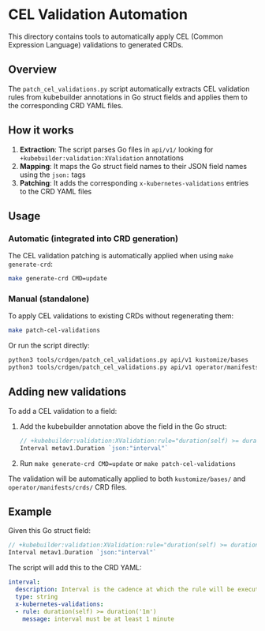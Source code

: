 # CEL Validation Automation

This directory contains tools to automatically apply CEL (Common Expression Language) validations to generated CRDs.

## Overview

The `patch_cel_validations.py` script automatically extracts CEL validation rules from kubebuilder annotations in Go struct fields and applies them to the corresponding CRD YAML files.

## How it works

1. **Extraction**: The script parses Go files in `api/v1/` looking for `+kubebuilder:validation:XValidation` annotations
2. **Mapping**: It maps the Go struct field names to their JSON field names using the `json:` tags
3. **Patching**: It adds the corresponding `x-kubernetes-validations` entries to the CRD YAML files

## Usage

### Automatic (integrated into CRD generation)
The CEL validation patching is automatically applied when using `make generate-crd`:

```bash
make generate-crd CMD=update
```

### Manual (standalone)
To apply CEL validations to existing CRDs without regenerating them:

```bash
make patch-cel-validations
```

Or run the script directly:

```bash
python3 tools/crdgen/patch_cel_validations.py api/v1 kustomize/bases
python3 tools/crdgen/patch_cel_validations.py api/v1 operator/manifests/crds
```

## Adding new validations

To add a CEL validation to a field:

1. Add the kubebuilder annotation above the field in the Go struct:
   ```go
   // +kubebuilder:validation:XValidation:rule="duration(self) >= duration('1m')",message="interval must be at least 1 minute"
   Interval metav1.Duration `json:"interval"`
   ```

2. Run `make generate-crd CMD=update` or `make patch-cel-validations`

The validation will be automatically applied to both `kustomize/bases/` and `operator/manifests/crds/` CRD files.

## Example

Given this Go struct field:
```go
// +kubebuilder:validation:XValidation:rule="duration(self) >= duration('1m')",message="interval must be at least 1 minute"
Interval metav1.Duration `json:"interval"`
```

The script will add this to the CRD YAML:
```yaml
interval:
  description: Interval is the cadence at which the rule will be executed
  type: string
  x-kubernetes-validations:
  - rule: duration(self) >= duration('1m')
    message: interval must be at least 1 minute
```